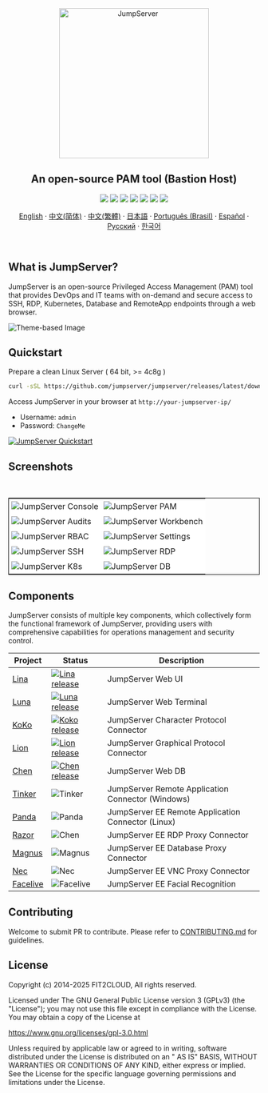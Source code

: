 <div align="center">
  <a name="readme-top"></a>
  <a href="https://jumpserver.com" target="_blank"><img src="https://download.jumpserver.org/images/jumpserver-logo.svg" alt="JumpServer" width="300" /></a>
  
## An open-source PAM tool (Bastion Host)

[![][license-shield]][license-link]
[![][docs-shield]][docs-link]
[![][deepwiki-shield]][deepwiki-link]
[![][discord-shield]][discord-link]
[![][docker-shield]][docker-link]
[![][github-release-shield]][github-release-link]
[![][github-stars-shield]][github-stars-link]

[English](/README.md) · [中文(简体)](/readmes/README.zh-hans.md) · [中文(繁體)](/readmes/README.zh-hant.md) · [日本語](/readmes/README.ja.md) · [Português (Brasil)](/readmes/README.pt-br.md) · [Español](/readmes/README.es.md) · [Русский](/readmes/README.ru.md) · [한국어](/readmes/README.ko.md)

</div>
<br/>

## What is JumpServer?

JumpServer is an open-source Privileged Access Management (PAM) tool that provides DevOps and IT teams with on-demand and secure access to SSH, RDP, Kubernetes, Database and RemoteApp endpoints through a web browser.


<picture>
  <source media="(prefers-color-scheme: light)" srcset="https://www.jumpserver.com/images/jumpserver-arch-light.png">
  <source media="(prefers-color-scheme: dark)" srcset="https://www.jumpserver.com/images/jumpserver-arch-dark.png">
  <img src="https://github.com/user-attachments/assets/dd612f3d-c958-4f84-b164-f31b75454d7f" alt="Theme-based Image">
</picture>


## Quickstart

Prepare a clean Linux Server ( 64 bit, >= 4c8g )

```sh
curl -sSL https://github.com/jumpserver/jumpserver/releases/latest/download/quick_start.sh | bash
```

Access JumpServer in your browser at `http://your-jumpserver-ip/`
- Username: `admin`
- Password: `ChangeMe`

[![JumpServer Quickstart](https://github.com/user-attachments/assets/0f32f52b-9935-485e-8534-336c63389612)](https://www.youtube.com/watch?v=UlGYRbKrpgY "JumpServer Quickstart")

## Screenshots
<table style="border-collapse: collapse; border: 1px solid black;">
  <tr>
    <td style="padding: 5px;background-color:#fff;"><img src= "https://github.com/jumpserver/jumpserver/assets/32935519/99fabe5b-0475-4a53-9116-4c370a1426c4" alt="JumpServer Console"   /></td>
    <td style="padding: 5px;background-color:#fff;"><img src= "https://github.com/user-attachments/assets/7c1f81af-37e8-4f07-8ac9-182895e1062e" alt="JumpServer PAM"   /></td>    
  </tr>
  <tr>
    <td style="padding: 5px;background-color:#fff;"><img src= "https://github.com/jumpserver/jumpserver/assets/32935519/a424d731-1c70-4108-a7d8-5bbf387dda9a" alt="JumpServer Audits"   /></td>
    <td style="padding: 5px;background-color:#fff;"><img src= "https://github.com/jumpserver/jumpserver/assets/32935519/393d2c27-a2d0-4dea-882d-00ed509e00c9" alt="JumpServer Workbench"   /></td>
  </tr>
  <tr>
    <td style="padding: 5px;background-color:#fff;"><img src= "https://github.com/user-attachments/assets/eaa41f66-8cc8-4f01-a001-0d258501f1c9" alt="JumpServer RBAC"   /></td>     
    <td style="padding: 5px;background-color:#fff;"><img src= "https://github.com/jumpserver/jumpserver/assets/32935519/3a2611cd-8902-49b8-b82b-2a6dac851f3e" alt="JumpServer Settings"   /></td>
  </tr>
  <tr>
    <td style="padding: 5px;background-color:#fff;"><img src= "https://github.com/jumpserver/jumpserver/assets/32935519/1e236093-31f7-4563-8eb1-e36d865f1568" alt="JumpServer SSH"   /></td>
    <td style="padding: 5px;background-color:#fff;"><img src= "https://github.com/jumpserver/jumpserver/assets/32935519/69373a82-f7ab-41e8-b763-bbad2ba52167" alt="JumpServer RDP"   /></td>
  </tr>
  <tr>
    <td style="padding: 5px;background-color:#fff;"><img src= "https://github.com/jumpserver/jumpserver/assets/32935519/5bed98c6-cbe8-4073-9597-d53c69dc3957" alt="JumpServer K8s"   /></td>
    <td style="padding: 5px;background-color:#fff;"><img src= "https://github.com/jumpserver/jumpserver/assets/32935519/b80ad654-548f-42bc-ba3d-c1cfdf1b46d6" alt="JumpServer DB"   /></td>
  </tr>
</table>

## Components

JumpServer consists of multiple key components, which collectively form the functional framework of JumpServer, providing users with comprehensive capabilities for operations management and security control.

| Project                                                | Status                                                                                                                                                                 | Description                                                                                             |
|--------------------------------------------------------|------------------------------------------------------------------------------------------------------------------------------------------------------------------------|---------------------------------------------------------------------------------------------------------|
| [Lina](https://github.com/jumpserver/lina)             | <a href="https://github.com/jumpserver/lina/releases"><img alt="Lina release" src="https://img.shields.io/github/release/jumpserver/lina.svg" /></a>                   | JumpServer Web UI                                                                                       |
| [Luna](https://github.com/jumpserver/luna)             | <a href="https://github.com/jumpserver/luna/releases"><img alt="Luna release" src="https://img.shields.io/github/release/jumpserver/luna.svg" /></a>                   | JumpServer Web Terminal                                                                                 |
| [KoKo](https://github.com/jumpserver/koko)             | <a href="https://github.com/jumpserver/koko/releases"><img alt="Koko release" src="https://img.shields.io/github/release/jumpserver/koko.svg" /></a>                   | JumpServer Character Protocol Connector                                                                 |
| [Lion](https://github.com/jumpserver/lion)             | <a href="https://github.com/jumpserver/lion/releases"><img alt="Lion release" src="https://img.shields.io/github/release/jumpserver/lion.svg" /></a>                   | JumpServer Graphical Protocol Connector                                                                 |
| [Chen](https://github.com/jumpserver/chen)             | <a href="https://github.com/jumpserver/chen/releases"><img alt="Chen release" src="https://img.shields.io/github/release/jumpserver/chen.svg" />                       | JumpServer Web DB                                                                                       |  
| [Tinker](https://github.com/jumpserver/tinker)         | <img alt="Tinker" src="https://img.shields.io/badge/release-private-red" />                                                                                            | JumpServer Remote Application Connector (Windows)                                                    |
| [Panda](https://github.com/jumpserver/Panda)           | <img alt="Panda" src="https://img.shields.io/badge/release-private-red" />                                                                                             | JumpServer EE Remote Application Connector (Linux)                                                      |
| [Razor](https://github.com/jumpserver/razor)           | <img alt="Chen" src="https://img.shields.io/badge/release-private-red" />                                                                                              | JumpServer EE RDP Proxy Connector                                                                       |
| [Magnus](https://github.com/jumpserver/magnus)         | <img alt="Magnus" src="https://img.shields.io/badge/release-private-red" />                                                                                            | JumpServer EE Database Proxy Connector                                                                  |
| [Nec](https://github.com/jumpserver/nec)               | <img alt="Nec" src="https://img.shields.io/badge/release-private-red" />                                                                                               | JumpServer EE VNC Proxy Connector                                                                       |
| [Facelive](https://github.com/jumpserver/facelive)     | <img alt="Facelive" src="https://img.shields.io/badge/release-private-red" />                                                                                          | JumpServer EE Facial Recognition                                                                        |


## Contributing

Welcome to submit PR to contribute. Please refer to [CONTRIBUTING.md][contributing-link] for guidelines.

## License

Copyright (c) 2014-2025 FIT2CLOUD, All rights reserved.

Licensed under The GNU General Public License version 3 (GPLv3) (the "License"); you may not use this file except in compliance with the License. You may obtain a copy of the License at

https://www.gnu.org/licenses/gpl-3.0.html

Unless required by applicable law or agreed to in writing, software distributed under the License is distributed on an " AS IS" BASIS, WITHOUT WARRANTIES OR CONDITIONS OF ANY KIND, either express or implied. See the License for the specific language governing permissions and limitations under the License.

<!-- JumpServer official link -->
[docs-link]: https://jumpserver.com/docs
[discord-link]: https://discord.com/invite/W6vYXmAQG2
[deepwiki-link]: https://deepwiki.com/jumpserver/jumpserver/
[contributing-link]: https://github.com/jumpserver/jumpserver/blob/dev/CONTRIBUTING.md

<!-- JumpServer Other link-->
[license-link]: https://www.gnu.org/licenses/gpl-3.0.html
[docker-link]: https://hub.docker.com/u/jumpserver
[github-release-link]: https://github.com/jumpserver/jumpserver/releases/latest
[github-stars-link]: https://github.com/jumpserver/jumpserver
[github-issues-link]: https://github.com/jumpserver/jumpserver/issues

<!-- Shield link-->
[docs-shield]: https://img.shields.io/badge/documentation-148F76
[github-release-shield]: https://img.shields.io/github/v/release/jumpserver/jumpserver
[github-stars-shield]: https://img.shields.io/github/stars/jumpserver/jumpserver?color=%231890FF&style=flat-square   
[docker-shield]: https://img.shields.io/docker/pulls/jumpserver/jms_all.svg
[license-shield]: https://img.shields.io/github/license/jumpserver/jumpserver
[deepwiki-shield]: https://img.shields.io/badge/deepwiki-devin?color=blue
[discord-shield]: https://img.shields.io/discord/1194233267294052363?style=flat&logo=discord&logoColor=%23f5f5f5&labelColor=%235462eb&color=%235462eb
